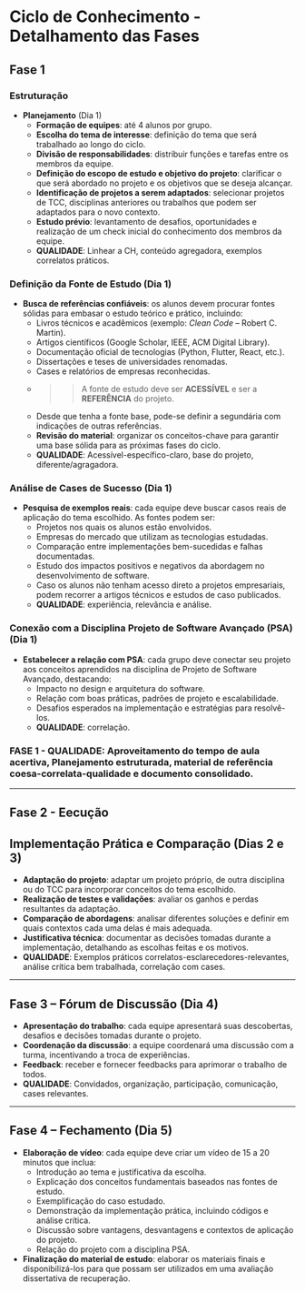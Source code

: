 # Ciclo de Conhecimento - Detalhamento das Fases

## Fase 1

### Estruturação
- **Planejamento** (Dia 1)
  - **Formação de equipes**: até 4 alunos por grupo.
  - **Escolha do tema de interesse**: definição do tema que será trabalhado ao longo do ciclo.
  - **Divisão de responsabilidades**: distribuir funções e tarefas entre os membros da equipe.
  - **Definição do escopo de estudo e objetivo do projeto**: clarificar o que será abordado no projeto e os objetivos que se deseja alcançar.
  - **Identificação de projetos a serem adaptados**: selecionar projetos de TCC, disciplinas anteriores ou trabalhos que podem ser adaptados para o novo contexto.
  - **Estudo prévio**: levantamento de desafios, oportunidades e realização de um check inicial do conhecimento dos membros da equipe.
  - **QUALIDADE**: Linhear a CH, conteúdo agregadora, exemplos correlatos práticos.

### **Definição da Fonte de Estudo** (Dia 1)
- **Busca de referências confiáveis**: os alunos devem procurar fontes sólidas para embasar o estudo teórico e prático, incluindo:
  - Livros técnicos e acadêmicos (exemplo: *Clean Code* – Robert C. Martin).
  - Artigos científicos (Google Scholar, IEEE, ACM Digital Library).
  - Documentação oficial de tecnologias (Python, Flutter, React, etc.).
  - Dissertações e teses de universidades renomadas.
  - Cases e relatórios de empresas reconhecidas.
  - >> A fonte de estudo deve ser **ACESSÍVEL** e ser a **REFERÊNCIA** do projeto. 
  - Desde que tenha a fonte base, pode-se definir a segundária com indicações de outras referências.
  - **Revisão do material**: organizar os conceitos-chave para garantir uma base sólida para as próximas fases do ciclo.
  - **QUALIDADE**: Acessível-específico-claro, base do projeto, diferente/agragadora.

### **Análise de Cases de Sucesso** (Dia 1)
- **Pesquisa de exemplos reais**: cada equipe deve buscar casos reais de aplicação do tema escolhido. As fontes podem ser:
  - Projetos nos quais os alunos estão envolvidos.
  - Empresas do mercado que utilizam as tecnologias estudadas.
  - Comparação entre implementações bem-sucedidas e falhas documentadas.
  - Estudo dos impactos positivos e negativos da abordagem no desenvolvimento de software.
  - Caso os alunos não tenham acesso direto a projetos empresariais, podem recorrer a artigos técnicos e estudos de caso publicados.
  - **QUALIDADE**: experiência, relevância e análise.
    
### **Conexão com a Disciplina Projeto de Software Avançado (PSA)** (Dia 1)
- **Estabelecer a relação com PSA**: cada grupo deve conectar seu projeto aos conceitos aprendidos na disciplina de Projeto de Software Avançado, destacando:
  - Impacto no design e arquitetura do software.
  - Relação com boas práticas, padrões de projeto e escalabilidade.
  - Desafios esperados na implementação e estratégias para resolvê-los.
  - **QUALIDADE**: correlação.
 
### **FASE 1 - QUALIDADE**: Aproveitamento do tempo de aula acertiva, Planejamento estruturada, material de referência coesa-correlata-qualidade e documento consolidado.
---

## Fase 2 - Eecução

## **Implementação Prática e Comparação** (Dias 2 e 3)
  - **Adaptação do projeto**: adaptar um projeto próprio, de outra disciplina ou do TCC para incorporar conceitos do tema escolhido.
  - **Realização de testes e validações**: avaliar os ganhos e perdas resultantes da adaptação.
  - **Comparação de abordagens**: analisar diferentes soluções e definir em quais contextos cada uma delas é mais adequada.
  - **Justificativa técnica**: documentar as decisões tomadas durante a implementação, detalhando as escolhas feitas e os motivos.
  - **QUALIDADE**: Exemplos práticos correlatos-esclarecedores-relevantes, análise crítica bem trabalhada, correlação com cases.

---

## Fase 3 – **Fórum de Discussão** (Dia 4)
- **Apresentação do trabalho**: cada equipe apresentará suas descobertas, desafios e decisões tomadas durante o projeto.
- **Coordenação da discussão**: a equipe coordenará uma discussão com a turma, incentivando a troca de experiências.
- **Feedback**: receber e fornecer feedbacks para aprimorar o trabalho de todos.
- **QUALIDADE**: Convidados, organização, participação, comunicação, cases relevantes.

---

## Fase 4 – **Fechamento** (Dia 5)
- **Elaboração de vídeo**: cada equipe deve criar um vídeo de 15 a 20 minutos que inclua:
  - Introdução ao tema e justificativa da escolha.
  - Explicação dos conceitos fundamentais baseados nas fontes de estudo.
  - Exemplificação do caso estudado.
  - Demonstração da implementação prática, incluindo códigos e análise crítica.
  - Discussão sobre vantagens, desvantagens e contextos de aplicação do projeto.
  - Relação do projeto com a disciplina PSA.
- **Finalização do material de estudo**: elaborar os materiais finais e disponibilizá-los para que possam ser utilizados em uma avaliação dissertativa de recuperação.


